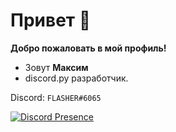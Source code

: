 # Привет :crescent_moon:

**Добро пожаловать в мой профиль!**

+ Зовут **Максим**
+ discord.py разработчик.

Discord: ``FLASHER#6065``

[![Discord Presence](https://lanyard.cnrad.dev/api/748556262802849812)](https://discord.com/users/748556262802849812)
